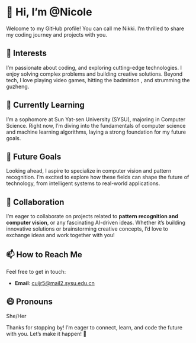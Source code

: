 # 👋 Hi, I’m @Nicole
Welcome to my GitHub profile! You can call me Nikki. I’m thrilled to share my coding journey and projects with you.

## 👀 Interests
I’m passionate about coding, and exploring cutting-edge technologies. I enjoy solving complex problems and building creative solutions. Beyond tech, I love playing video games, hitting the badminton , and strumming the guzheng.

## 🌱 Currently Learning
I’m a sophomore at Sun Yat-sen University (SYSU), majoring in Computer Science. Right now, I’m diving into the fundamentals of computer science and machine learning algorithms, laying a strong foundation for my future goals.

## 🔮 Future Goals
Looking ahead, I aspire to specialize in computer vision and pattern recognition. I’m excited to explore how these fields can shape the future of technology, from intelligent systems to real-world applications.

## 💞️ Collaboration
I’m eager to collaborate on projects related to **pattern recognition and computer vision**, or any fascinating AI-driven ideas. Whether it’s building innovative solutions or brainstorming creative concepts, I’d love to exchange ideas and work together with you!

## 📫 How to Reach Me
Feel free to get in touch:
- **Email**: cuijr5@mail2.sysu.edu.cn

## 😄 Pronouns
She/Her

Thanks for stopping by! I’m eager to connect, learn, and code the future with you. Let’s make it happen! 🚀
